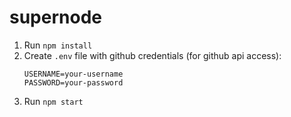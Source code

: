 # supernode

1. Run `npm install`
2. Create `.env` file with github credentials (for github api access):
   ```
   USERNAME=your-username
   PASSWORD=your-password
   ```
3. Run `npm start`
